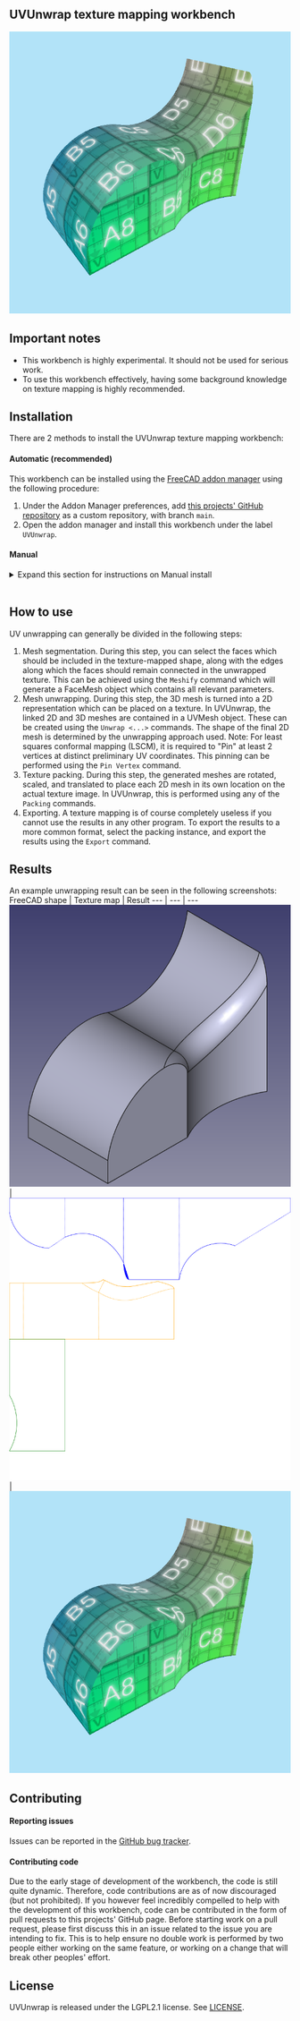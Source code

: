 ## UVUnwrap texture mapping workbench

![UVUnwrap workbench](https://raw.githubusercontent.com/Jarno-de-Wit/UVUnwrap/refs/heads/main/docs/img/UVUnwrapped.png)

## Important notes
* This workbench is highly experimental. It should not be used for serious work.
* To use this workbench effectively, having some background knowledge on texture mapping is highly recommended.

## Installation
There are 2 methods to install the UVUnwrap texture mapping workbench:

#### Automatic (recommended)
This workbench can be installed using the [FreeCAD addon manager](https://wiki.freecad.org/Std_AddonMgr) using the following procedure:
1. Under the Addon Manager preferences, add [this projects' GitHub repository](https://github.com/Jarno-de-Wit/UVUnwrap) as a custom repository, with branch `main`.
2. Open the addon manager and install this workbench under the label `UVUnwrap`.

#### Manual
<details>
<summary>Expand this section for instructions on Manual install</summary>

1. Download and extract this repository to the `Mod/` folder, leaving the top level intact. If done correctly, the `package.xml` file will be located at `Mod/UVUnwrap/package.xml`. The Mod folder can be found inside your personal FreeCAD folder.
  - On Linux it is usually `/home/username/.local/share/FreeCAD/`
  - On Windows it is `%APPDATA%\FreeCAD\Mod\` which is usually `C:\Users\username\Appdata\Roaming\FreeCAD\`
  - On macOS it is usually `/Users/username/Library/Preferences/FreeCAD/`
2. Start FreeCAD

</details><br/>

## How to use
UV unwrapping can generally be divided in the following steps:

1. Mesh segmentation. During this step, you can select the faces which should be included in the texture-mapped shape, along with the edges along which the faces should remain connected in the unwrapped texture. This can be achieved using the `Meshify` command which will generate a FaceMesh object which contains all relevant parameters.
2. Mesh unwrapping. During this step, the 3D mesh is turned into a 2D representation which can be placed on a texture. In UVUnwrap, the linked 2D and 3D meshes are contained in a UVMesh object. These can be created using the `Unwrap <...>` commands. The shape of the final 2D mesh is determined by the unwrapping approach used. Note: For least squares conformal mapping (LSCM), it is required to "Pin" at least 2 vertices at distinct preliminary UV coordinates. This pinning can be performed using the `Pin Vertex` command.
3. Texture packing. During this step, the generated meshes are rotated, scaled, and translated to place each 2D mesh in its own location on the actual texture image. In UVUnwrap, this is performed using any of the `Packing` commands.
4. Exporting. A texture mapping is of course completely useless if you cannot use the results in any other program. To export the results to a more common format, select the packing instance, and export the results using the `Export` command.

## Results
An example unwrapping result can be seen in the following screenshots:
FreeCAD shape | Texture map | Result
--- | --- | ---
![Shape](https://github.com/Jarno-de-Wit/UVUnwrap/raw/main/docs/img/ExampleShape.png) | ![UVUnwrap workbench](https://github.com/Jarno-de-Wit/UVUnwrap/raw/main/docs/img/TextureMap.png) | ![UVUnwrap workbench](https://github.com/Jarno-de-Wit/UVUnwrap/raw/main/docs/img/UVUnwrapped.png)

## Contributing
#### Reporting issues
Issues can be reported in the [GitHub bug tracker](https://github.com/Jarno-de-Wit/UVUnwrap/issues).

#### Contributing code
Due to the early stage of development of the workbench, the code is still quite dynamic. Therefore, code contributions are as of now discouraged (but not prohibited). If you however feel incredibly compelled to help with the development of this workbench, code can be contributed in the form of pull requests to this projects' GitHub page. Before starting work on a pull request, please first discuss this in an issue related to the issue you are intending to fix. This is to help ensure no double work is performed by two people either working on the same feature, or working on a change that will break other peoples' effort.

## License  
UVUnwrap is released under the LGPL2.1 license. See [LICENSE](https://github.com/Jarno-de-Wit/UVUnwrap/blob/main/LICENSE).

